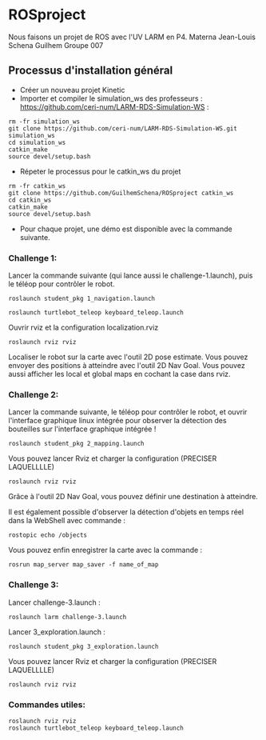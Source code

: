 # ROSproject

Nous faisons un projet de ROS avec l'UV LARM en P4.
Materna Jean-Louis
Schena Guilhem
Groupe 007

## Processus d'installation général

* Créer un nouveau projet Kinetic
* Importer et compiler le simulation_ws des professeurs : https://github.com/ceri-num/LARM-RDS-Simulation-WS :

````
rm -fr simulation_ws
git clone https://github.com/ceri-num/LARM-RDS-Simulation-WS.git simulation_ws
cd simulation_ws
catkin_make
source devel/setup.bash
````

* Répeter le processus pour le catkin_ws du projet

````
rm -fr catkin_ws
git clone https://github.com/GuilhemSchena/ROSproject catkin_ws
cd catkin_ws
catkin_make
source devel/setup.bash
````

* Pour chaque projet, une démo est disponible avec la commande suivante.

### Challenge 1:

Lancer la commande suivante (qui lance aussi le challenge-1.launch), puis le téléop pour contrôler le robot. 

````
roslaunch student_pkg 1_navigation.launch
````
````
roslaunch turtlebot_teleop keyboard_teleop.launch
````

Ouvrir rviz et la configuration localization.rviz

````
roslaunch rviz rviz
````

Localiser le robot sur la carte avec l'outil 2D pose estimate. Vous pouvez envoyer des positions à atteindre avec l'outil 2D Nav Goal.
Vous pouvez aussi afficher les local et global maps en cochant la case dans rviz.

### Challenge 2:

Lancer la commande suivante, le téléop pour contrôler le robot, et ouvrir l'interface graphique linux intégrée pour observer la détection des bouteilles sur l'interface graphique intégrée !

````
roslaunch student_pkg 2_mapping.launch
````

Vous pouvez lancer Rviz et charger la configuration (PRECISER LAQUELLLLE)
````
roslaunch rviz rviz
````
Grâce à l'outil 2D Nav Goal, vous pouvez définir une destination à atteindre.

Il est également possible d'observer la détection d'objets en temps réel dans la WebShell avec commande :
````
rostopic echo /objects
````

Vous pouvez enfin enregistrer la carte avec la commande :
````
rosrun map_server map_saver -f name_of_map
````


### Challenge 3:

Lancer challenge-3.launch :
````
roslaunch larm challenge-3.launch
````

Lancer 3_exploration.launch :
````
roslaunch student_pkg 3_exploration.launch
````

Vous pouvez lancer Rviz et charger la configuration (PRECISER LAQUELLLLE)
````
roslaunch rviz rviz
````


### Commandes utiles:

````
roslaunch rviz rviz
roslaunch turtlebot_teleop keyboard_teleop.launch
````
